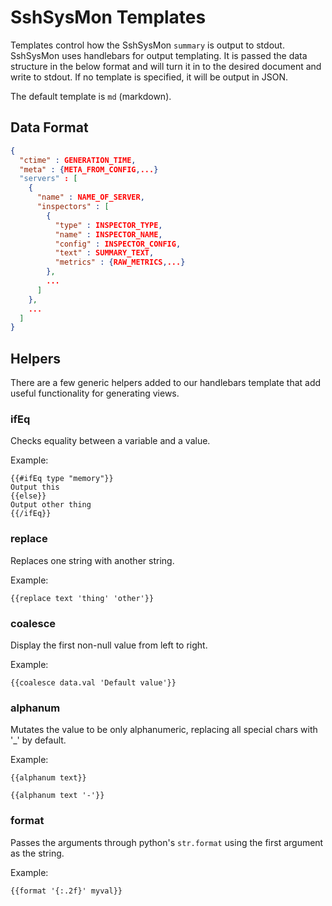 # SshSysMon Templates

Templates control how the SshSysMon `summary` is output to stdout.
SshSysMon uses handlebars for output templating.  It is passed the data structure in the below format
and will turn it in to the desired document and write to stdout.  If no template is specified,
it will be output in JSON.

The default template is `md` (markdown).

## Data Format
```json
{
  "ctime" : GENERATION_TIME,
  "meta" : {META_FROM_CONFIG,...}
  "servers" : [
    {
      "name" : NAME_OF_SERVER,
      "inspectors" : [
        {
          "type" : INSPECTOR_TYPE,
          "name" : INSPECTOR_NAME,
          "config" : INSPECTOR_CONFIG,
          "text" : SUMMARY_TEXT,
          "metrics" : {RAW_METRICS,...}
        },
        ...
      ]
    },
    ...
  ]
}
```


## Helpers

There are a few generic helpers added to our handlebars template that add useful functionality
for generating views.

### ifEq

Checks equality between a variable and a value.

Example:
```
{{#ifEq type "memory"}}
Output this
{{else}}
Output other thing
{{/ifEq}}
```

### replace
Replaces one string with another string.

Example:
```
{{replace text 'thing' 'other'}}
```

### coalesce

Display the first non-null value from left to right.

Example:
```
{{coalesce data.val 'Default value'}}
```

### alphanum

Mutates the value to be only alphanumeric, replacing all special chars with '_' by default.

Example:
```
{{alphanum text}}
```

```
{{alphanum text '-'}}
```

### format

Passes the arguments through python's `str.format` using the first argument as the string.

Example:
```
{{format '{:.2f}' myval}}
```